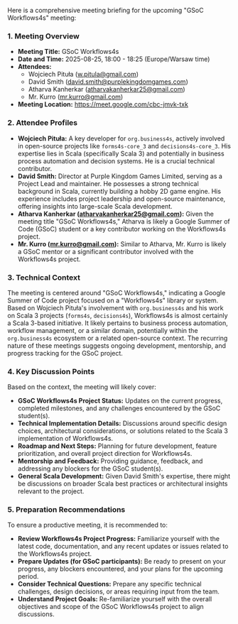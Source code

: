Here is a comprehensive meeting briefing for the upcoming "GSoC Workflows4s" meeting:

### 1. Meeting Overview

*   **Meeting Title:** GSoC Workflows4s
*   **Date and Time:** 2025-08-25, 18:00 - 18:25 (Europe/Warsaw time)
*   **Attendees:**
    *   Wojciech Pituła (w.pitula@gmail.com)
    *   David Smith (david.smith@purplekingdomgames.com)
    *   Atharva Kanherkar (atharvakanherkar25@gmail.com)
    *   Mr. Kurro (mr.kurro@gmail.com)
*   **Meeting Location:** https://meet.google.com/cbc-jmvk-txk

### 2. Attendee Profiles

*   **Wojciech Pituła:** A key developer for `org.business4s`, actively involved in open-source projects like `forms4s-core_3` and `decisions4s-core_3`. His expertise lies in Scala (specifically Scala 3) and potentially in business process automation and decision systems. He is a crucial technical contributor.
*   **David Smith:** Director at Purple Kingdom Games Limited, serving as a Project Lead and maintainer. He possesses a strong technical background in Scala, currently building a hobby 2D game engine. His experience includes project leadership and open-source maintenance, offering insights into large-scale Scala development.
*   **Atharva Kanherkar (atharvakanherkar25@gmail.com):** Given the meeting title "GSoC Workflows4s," Atharva is likely a Google Summer of Code (GSoC) student or a key contributor working on the Workflows4s project.
*   **Mr. Kurro (mr.kurro@gmail.com):** Similar to Atharva, Mr. Kurro is likely a GSoC mentor or a significant contributor involved with the Workflows4s project.

### 3. Technical Context

The meeting is centered around "GSoC Workflows4s," indicating a Google Summer of Code project focused on a "Workflows4s" library or system. Based on Wojciech Pituła's involvement with `org.business4s` and his work on Scala 3 projects (`forms4s`, `decisions4s`), Workflows4s is almost certainly a Scala 3-based initiative. It likely pertains to business process automation, workflow management, or a similar domain, potentially within the `org.business4s` ecosystem or a related open-source context. The recurring nature of these meetings suggests ongoing development, mentorship, and progress tracking for the GSoC project.

### 4. Key Discussion Points

Based on the context, the meeting will likely cover:

*   **GSoC Workflows4s Project Status:** Updates on the current progress, completed milestones, and any challenges encountered by the GSoC student(s).
*   **Technical Implementation Details:** Discussions around specific design choices, architectural considerations, or solutions related to the Scala 3 implementation of Workflows4s.
*   **Roadmap and Next Steps:** Planning for future development, feature prioritization, and overall project direction for Workflows4s.
*   **Mentorship and Feedback:** Providing guidance, feedback, and addressing any blockers for the GSoC student(s).
*   **General Scala Development:** Given David Smith's expertise, there might be discussions on broader Scala best practices or architectural insights relevant to the project.

### 5. Preparation Recommendations

To ensure a productive meeting, it is recommended to:

*   **Review Workflows4s Project Progress:** Familiarize yourself with the latest code, documentation, and any recent updates or issues related to the Workflows4s project.
*   **Prepare Updates (for GSoC participants):** Be ready to present on your progress, any blockers encountered, and your plans for the upcoming period.
*   **Consider Technical Questions:** Prepare any specific technical challenges, design decisions, or areas requiring input from the team.
*   **Understand Project Goals:** Re-familiarize yourself with the overall objectives and scope of the GSoC Workflows4s project to align discussions.